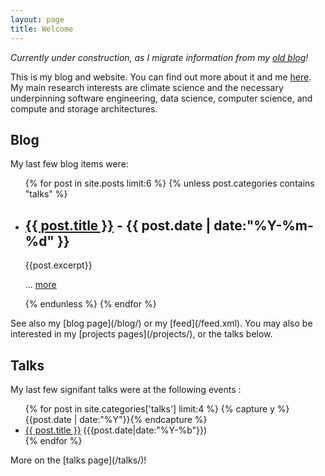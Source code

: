 ```yaml
---
layout: page
title: Welcome
---
```


_Currently under construction, as I migrate information from my [old blog](http://home.badc.rl.ac.uk/lawrence)!_

This is my blog and website. You can find out more about it and me [here](/about/). My main research interests are climate science and the necessary underpinning software engineering, data science, computer science, and compute and storage architectures.

## Blog

My last few blog items were:
<ul class="listing">
{% for post in site.posts limit:6 %}
	{% unless post.categories contains "talks" %}
  	<li class="summary-item">
	    <h2>
	    <a href="{{ post.url }}" title="{{ post.title }}">{{ post.title }}</a>
        - <time datetime="{{ post.date | date:"%Y-%m-%d" }}">{{ post.date | date:"%Y-%m-%d" }}</time></h2>
        {{post.excerpt}}
        <p>... <a class="more" href="{{post.url}}" title="{{post.title}}">more</a></p>
  	</li>
	{% endunless %}
{% endfor %}
</ul>
See also my [blog page](/blog/) or my [feed](/feed.xml). You
may also be interested in my [projects pages](/projects/), or the talks below.


## Talks

My last few signifant talks were at the following events :
<ul class="listing">
{% for post in site.categories['talks'] limit:4 %}
  {% capture y %}{{post.date | date:"%Y"}}{% endcapture %}
  <li class="listing-item">
    <a href="{{ post.url }}" title="{{ post.title }}">{{ post.title }}</a>
	({{post.date|date:"%Y-%b"}})
  </li>
{% endfor %}
</ul>
More on the [talks page](/talks/)!
